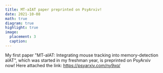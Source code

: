 ```yaml
---
title: MT-aIAT paper preprinted on PsyArxiv!
date: 2021-10-08
math: true
diagram: true
highlight: true
image:
  placement: 3
  caption: 
---
```


My first paper "MT-aIAT: Integrating mouse tracking into memory-detection aIAT", which was started in my freshman year, is preprinted on PsyArxiv now! 
Here attached the link: https://psyarxiv.com/ny9xq/

